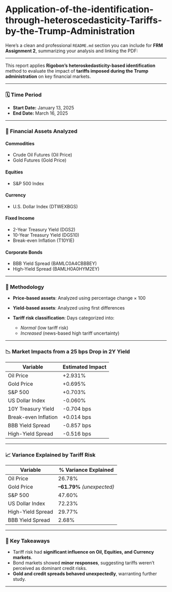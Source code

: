 # Application-of-the-identification-through-heteroscedasticity-Tariffs-by-the-Trump-Administration
Here’s a clean and professional `README.md` section you can include for **FRM Assignment 2**, summarizing your analysis and linking the PDF:

---
This report applies **Rigobon’s heteroskedasticity-based identification** method to evaluate the impact of **tariffs imposed during the Trump administration** on key financial markets.

---

### 🗓️ Time Period

* **Start Date:** January 13, 2025
* **End Date:** March 16, 2025

---

### 💼 Financial Assets Analyzed

#### Commodities

* Crude Oil Futures (Oil Price)
* Gold Futures (Gold Price)

#### Equities

* S\&P 500 Index

#### Currency

* U.S. Dollar Index (DTWEXBGS)

#### Fixed Income

* 2-Year Treasury Yield (DGS2)
* 10-Year Treasury Yield (DGS10)
* Break-even Inflation (T10YIE)

#### Corporate Bonds

* BBB Yield Spread (BAMLC0A4CBBBEY)
* High-Yield Spread (BAMLH0A0HYM2EY)

---

### 🧪 Methodology

* **Price-based assets**: Analyzed using percentage change × 100
* **Yield-based assets**: Analyzed using first differences
* **Tariff risk classification**: Days categorized into:

  * *Normal* (low tariff risk)
  * *Increased* (news-based high tariff uncertainty)

---

### 📉 Market Impacts from a 25 bps Drop in 2Y Yield

| Variable             | Estimated Impact |
| -------------------- | ---------------- |
| Oil Price            | +2.931%          |
| Gold Price           | +0.695%          |
| S\&P 500             | +0.703%          |
| US Dollar Index      | -0.060%          |
| 10Y Treasury Yield   | -0.704 bps       |
| Break-even Inflation | +0.014 bps       |
| BBB Yield Spread     | -0.857 bps       |
| High-Yield Spread    | -0.516 bps       |

---

### 📈 Variance Explained by Tariff Risk

| Variable          | % Variance Explained       |
| ----------------- | -------------------------- |
| Oil Price         | 26.78%                     |
| Gold Price        | **–61.79%** *(unexpected)* |
| S\&P 500          | 47.60%                     |
| US Dollar Index   | 72.23%                     |
| High-Yield Spread | 29.77%                     |
| BBB Yield Spread  | 2.68%                      |

---

### 📌 Key Takeaways

* Tariff risk had **significant influence on Oil, Equities, and Currency markets**.
* Bond markets showed **minor responses**, suggesting tariffs weren’t perceived as dominant credit risks.
* **Gold and credit spreads behaved unexpectedly**, warranting further study.

---


